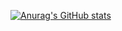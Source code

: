 [![Anurag's GitHub stats](https://github-readme-stats.vercel.app/api?username=Brandon158-cmyk&show_icons=true)](https://github.com/Brandon158-cmyk/github-readme-stats)
